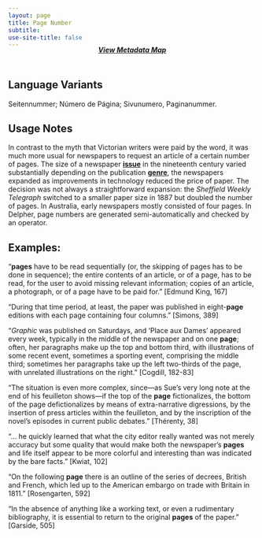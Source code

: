 ```yaml
---
layout: page
title: Page Number
subtitle:  
use-site-title: false
---
```


<h4 style="text-align:center;font-style:italic;margin-top:-20px;margin-bottom:50px;"><a href="../../maps/page-number">View Metadata Map</a></h4>

## Language Variants

Seitennummer; Número de Página; Sivunumero, Paginanummer.

## Usage Notes

In contrast to the myth that Victorian writers were paid by the word, it
was much more usual for newspapers to request an article of a certain
number of pages. The size of a newspaper [**issue**](../issue-number) in the nineteenth
century varied substantially depending on the publication [**genre**](../publication-genre), the
newspapers expanded as improvements in technology reduced the price of
paper. The decision was not always a straightforward expansion: the
*Sheffield Weekly Telegraph* switched to a smaller paper size in 1887
but doubled the number of pages. In Australia, early newspapers mostly
consisted of four pages. In Delpher, page numbers are generated
semi-automatically and checked by an operator.

## Examples:

“**pages** have to be read sequentially (or, the skipping of pages
    has to be done in sequence); the entire contents of an article, or
    of a page, has to be read, for the user to avoid missing relevant
    information; copies of an article, a photograph, or of a page have
    to be paid for.” \[Edmund King, 167\]

“During that time period, at least, the paper was published in
    eight-**page** editions with each page containing four columns.”
    \[Simons, 389\]

“*Graphic* was published on Saturdays, and ‘Place aux Dames’
    appeared every week, typically in the middle of the newspaper and on
    one **page**; often, her paragraphs make up the top and bottom
    third, with illustrations of some recent event, sometimes a sporting
    event, comprising the middle third; sometimes her paragraphs take up
    the left two-thirds of the page, with unrelated illustrations on the
    right.” \[Cogdill, 182-83\] 

“The situation is even more complex, since—as Sue’s very long note
    at the end of his feuilleton shows––if the top of the **page**
    fictionalizes, the bottom of the page defictionalizes by means of
    extra-narrative digressions, by the insertion of press articles
    within the feuilleton, and by the inscription of the novel’s
    episodes in current public debates.” \[Thérenty, 38\]

“… he quickly learned that what the city editor really wanted was
    not merely accuracy but some quality that would make both the
    newspaper’s **pages** and life itself appear to be more colorful and
    interesting than was indicated by the bare facts.” \[Kwiat, 102\] 

“On the following **page** there is an outline of the series of
    decrees, British and French, which led up to the American embargo on
    trade with Britain in 1811.” \[Rosengarten, 592\]

“In the absence of anything like a working text, or even a
    rudimentary bibliography, it is essential to return to the original
    **pages** of the paper.” \[Garside, 505\] 
